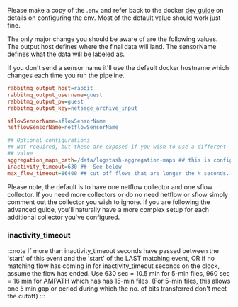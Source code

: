 Please make a copy of the .env and refer back to the docker [dev guide](../devel/docker_dev_guide) on details on configuring the env. Most of the default value should work just fine.

The only major change you should be aware of are the following values. The output host defines where the final data will land. The sensorName defines what the data will be labeled as.

If you don't send a sensor name it'll use the default docker hostname which changes each time you run the pipeline.

```ini
rabbitmq_output_host=rabbit
rabbitmq_output_username=guest
rabbitmq_output_pw=guest
rabbitmq_output_key=netsage_archive_input

sflowSensorName=sflowSensorName
netflowSensorName=netflowSensorName

## Optional configurations
## Not required, but these are exposed if you wish to use a different
## value 
aggregation_maps_path=/data/logstash-aggregation-maps ## this is configurable, but /data is required.  
inactivity_timeout=630 ##  See below
max_flow_timeout=86400 ## cut off flows that are longer the N seconds.  Default is 24 hours
```

Please note, the default is to have one netflow collector and one sflow collector. If you need more collectors or do no need netflow or sflow simply comment out the collector you wish to ignore.  If you are following the advanced guide, you'll naturally have a more complex setup for each additional collector you've configured.


### inactivity_timeout

:::note
If more than inactivity_timeout seconds have passed between the 'start' of this event and the 'start'
of the LAST matching event, OR if no matching flow has coming in for inactivity_timeout seconds
on the clock, assume the flow has ended.
Use 630 sec = 10.5 min for 5-min files,  960 sec = 16 min for AMPATH which has has 15-min files.
(For 5-min files, this allows one 5 min gap or period during which the no. of bits transferred don't meet the cutoff)
:::


